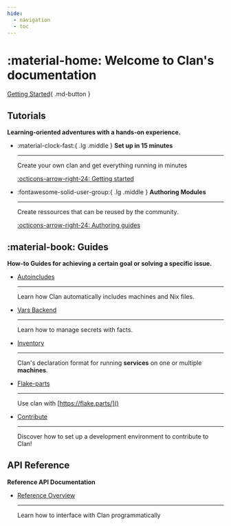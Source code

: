 ```yaml
---
hide:
  - navigation
  - toc
---
```


# :material-home: Welcome to **Clan**'s  documentation

[Getting Started](./getting-started/index.md){ .md-button }

## Tutorials

**Learning-oriented adventures with a hands-on experience.**

<div class="grid cards" markdown>

-   :material-clock-fast:{ .lg .middle } __Set up in 15 minutes__

    ---

    Create your own clan and get everything
    running in minutes

    [:octicons-arrow-right-24: Getting started](./getting-started/index.md)

-   :fontawesome-solid-user-group:{ .lg .middle } __Authoring Modules__

    ---

    Create ressources that can be reused by the community.

    [:octicons-arrow-right-24: Authoring guides](./authoring/legacyModules/index.md)

</div>

## :material-book: Guides

**How-to Guides for achieving a certain goal or solving a specific issue.**

<div class="grid cards" markdown>

-   [Autoincludes](./manual/adding-machines.md)

    ---

    Learn how Clan automatically includes machines and Nix files.

-   [Vars Backend](./manual/vars-backend.md)

    ---

    Learn how to manage secrets with facts.

-   [Inventory](./manual/inventory.md)

    ---

    Clan's declaration format for running **services** on one or multiple **machines**.

-   [Flake-parts](./manual/flake-parts.md)

    ---

    Use clan with [https://flake.parts/]()

-   [Contribute](./contributing/contribute.md)

    ---

    Discover how to set up a development environment to contribute to Clan!

</div>

## API Reference

**Reference API Documentation**

<div class="grid cards" markdown>

-   [Reference Overview](./reference/index.md)

    ---

    Learn how to interface with Clan programmatically


</div>
